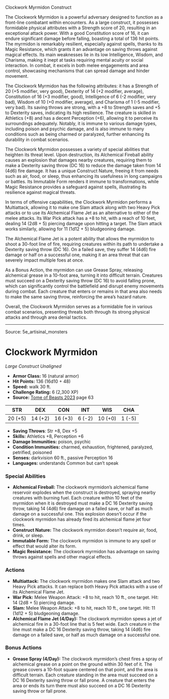 <MonsterName/>Clockwork Myrmidon</MonsterName>
<CreatureType/>Construct</CreatureType>

<summary>The Clockwork Myrmidon is a powerful adversary designed to function as a front-line combatant within encounters. As a large construct, it possesses formidable physical attributes with a Strength score of 20, resulting in an exceptional attack power. With a good Constitution score of 16, it can endure significant damage before falling, boasting a total of 136 hit points. The myrmidon is remarkably resilient, especially against spells, thanks to its Magic Resistance, which grants it an advantage on saving throws against magical effects. Its main weaknesses lie in its low Intelligence, Wisdom, and Charisma, making it inept at tasks requiring mental acuity or social interaction. In combat, it excels in both melee engagements and area control, showcasing mechanisms that can spread damage and hinder movement.</summary>

<detail>

The Clockwork Myrmidon has the following attributes: it has a Strength of 20 (+5 modifier, very good), Dexterity of 14 (+2 modifier, average), Constitution of 16 (+3 modifier, good), Intelligence of 6 (-2 modifier, very bad), Wisdom of 10 (+0 modifier, average), and Charisma of 1 (-5 modifier, very bad). Its saving throws are strong, with a +8 to Strength saves and +5 to Dexterity saves, indicating its high resilience. The creature is skilled in Athletics (+8) and has a decent Perception (+6), allowing it to perceive its surroundings adequately. Notably, it is immune to various damage types, including poison and psychic damage, and is also immune to many conditions such as being charmed or paralyzed, further enhancing its durability in combat scenarios.

The Clockwork Myrmidon possesses a variety of special abilities that heighten its threat level. Upon destruction, its Alchemical Fireball ability causes an explosion that damages nearby creatures, requiring them to make a Dexterity saving throw (DC 16) to reduce the damage taken from 14 (4d6) fire damage. It has a unique Construct Nature, freeing it from needs such as air, food, or sleep, thus enhancing its usefulness in long campaigns or battles. Its Immutable Form renders it immune to transformations, while Magic Resistance provides a safeguard against spells, illustrating its resilience against magical threats.

In terms of offensive capabilities, the Clockwork Myrmidon performs a Multiattack, allowing it to make one Slam attack along with two Heavy Pick attacks or to use its Alchemical Flame Jet as an alternative to either of the melee attacks. Its War Pick attack has a +8 to hit, with a reach of 10 feet, dealing 14 (2d8 + 5) piercing damage upon hitting a target. The Slam attack works similarly, allowing for 11 (1d12 + 5) bludgeoning damage.

The Alchemical Flame Jet is a potent ability that allows the myrmidon to shoot a 30-foot line of fire, requiring creatures within its path to undertake a Dexterity saving throw (DC 16). On a failed save, they suffer 14 (4d6) fire damage or half on a successful one, making it an area threat that can severely impact multiple foes at once.

As a Bonus Action, the myrmidon can use Grease Spray, releasing alchemical grease in a 10-foot area, turning it into difficult terrain. Creatures must succeed on a Dexterity saving throw (DC 16) to avoid falling prone, which can significantly control the battlefield and disrupt enemy movements during combat. Each creature that enters or remains in that area also needs to make the same saving throw, reinforcing the area’s hazard nature.

Overall, the Clockwork Myrmidon serves as a formidable foe in various combat scenarios, presenting threats both through its strong physical attacks and through area denial tactics.</detail>



---

Source: 5e_artisinal_monsters

# Clockwork Myrmidon

*Large* *Construct* *Unaligned*

- **Armor Class:** 16 (natural armor)
- **Hit Points:** 136 (16d10 + 48)
- **Speed:** walk 30 ft.
- **Challenge Rating:** 6 (2,300 XP)
- **Source:** [Tome of Beasts 2023](https://koboldpress.com/kpstore/product/tome-of-beasts-1-2023-edition/) page 63

| STR | DEX | CON | INT | WIS | CHA |
| --- | --- | --- | --- | --- | --- |
| 20 (+5) | 14 (+2) | 16 (+3) | 6 (-2) | 10 (+0) | 1 (-5) |

- **Saving Throws**: Str +8, Dex +5
- **Skills:** Athletics +8, Perception +6
- **Damage Immunities:** poison, psychic
- **Condition Immunities:** charmed, exhaustion, frightened, paralyzed, petrified, poisoned
- **Senses:** darkvision 60 ft., passive Perception 16
- **Languages:** understands Common but can’t speak

### Special Abilities

- **Alchemical Fireball:** The clockwork myrmidon’s alchemical flame reservoir explodes when the construct is destroyed, spraying nearby creatures with burning fuel. Each creature within 10 feet of the myrmidon when it is destroyed must make a DC 16 Dexterity saving throw, taking 14 (4d6) fire damage on a failed save, or half as much damage on a successful one. This explosion doesn’t occur if the clockwork myrmidon has already fired its alchemical flame jet four times.
- **Construct Nature:** The clockwork myrmidon doesn’t require air, food, drink, or sleep.
- **Immutable Form:** The clockwork myrmidon is immune to any spell or effect that would alter its form.
- **Magic Resistance:** The clockwork myrmidon has advantage on saving throws against spells and other magical effects.

### Actions

- **Multiattack:** The clockwork myrmidon makes one Slam attack and two Heavy Pick attacks. It can replace both Heavy Pick attacks with a use of its Alchemical Flame Jet.
- **War Pick:** Melee Weapon Attack: +8 to hit, reach 10 ft., one target. Hit: 14 (2d8 + 5) piercing damage.
- **Slam:** Melee Weapon Attack: +8 to hit, reach 10 ft., one target. Hit: 11 (1d12 + 5) bludgeoning damage.
- **Alchemical Flame Jet (4/Day):** The clockwork myrmidon spews a jet of alchemical fire in a 30-foot line that is 5 feet wide. Each creature in the line must make a DC 16 Dexterity saving throw, taking 14 (4d6) fire damage on a failed save, or half as much damage on a successful one.

### Bonus Actions

- **Grease Spray (4/Day):** The clockwork myrmidon’s chest fires a spray of alchemical grease on a point on the ground within 30 feet of it. The grease covers a 10-foot square centered on that point, and the area is difficult terrain. Each creature standing in the area must succeed on a DC 16 Dexterity saving throw or fall prone. A creature that enters the area or ends its turn there must also succeed on a DC 16 Dexterity saving throw or fall prone.


